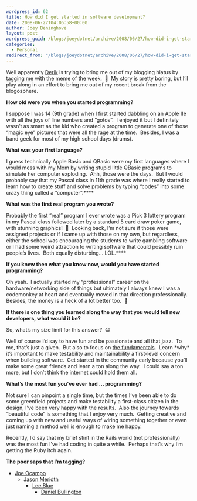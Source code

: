 ```yaml
---
wordpress_id: 62
title: How did I get started in software development?
date: 2008-06-27T04:06:58+00:00
author: Joey Beninghove
layout: post
wordpress_guid: /blogs/joeydotnet/archive/2008/06/27/how-did-i-get-started-in-software-development.aspx
categories:
  - Personal
redirect_from: "/blogs/joeydotnet/archive/2008/06/27/how-did-i-get-started-in-software-development.aspx/"
---
```

Well apparently [Derik](http://devlicio.us/blogs/derik_whittaker/default.aspx) is trying to bring me out of my blogging hiatus by [tagging me](http://devlicio.us/blogs/derik_whittaker/archive/2008/06/24/how-did-i-get-started-in-software-development.aspx) with the meme of the week.&nbsp; 🙂&nbsp; My story is pretty boring, but I&#8217;ll play along in an effort to bring me out of my recent break from the blogosphere.

**How old were you when you started programming?**

I suppose I was 14 (9th grade) when I first started dabbling on an Apple IIe with all the joys of line numbers and &#8220;gotos&#8221;.&nbsp; I enjoyed it but I definitely wasn&#8217;t as smart as the kid who created a program to generate one of those &#8220;magic eye&#8221; pictures that were all the rage at the time.&nbsp; Besides, I was a band geek for most of my high school days (drums).

**What was your first language?**

I guess technically Apple Basic and QBasic were my first languages where I would mess with my Mom by writing stupid little QBasic programs to simulate her computer exploding.&nbsp; Ahh, those were the days.&nbsp; But I would probably say that my Pascal class in 11th grade was where I really started to learn how to create stuff and solve problems by typing &#8220;codes&#8221; into some crazy thing called a &#8220;computer&#8221;.****

**What was the first real program you wrote?**

Probably the first &#8220;real&#8221; program I ever wrote was a Pick 3 lottery program in my Pascal class followed later by a standard 5 card draw poker game, with stunning graphics!&nbsp; 🙂&nbsp; Looking back, I&#8217;m not sure if those were assigned projects or if I came up with those on my own, but regardless, either the school was encouraging the students to write gambling software or I had some weird attraction to writing software that could possibly ruin people&#8217;s lives.&nbsp; Both equally disturbing&#8230; LOL.****

**If you knew then what you know now, would you have started programming?**

Oh yeah.&nbsp; I actually started my &#8220;professional&#8221; career on the hardware/networking side of things but ultimately I always knew I was a codemonkey at heart and eventually moved in that direction professionally.&nbsp; Besides, the money is a heck of a lot better too.&nbsp; 🙂

**If there is one thing you learned along the way that you would tell new developers, what would it be?**

So, what&#8217;s my size limit for this answer?&nbsp; 😀

Well of course I&#8217;d say to have fun and be passionate and all that jazz.&nbsp; To me, that&#8217;s just a given.&nbsp; But also to focus on [the fundamentals](http://codebetter.com/blogs/karlseguin/archive/2008/06/24/foundations-of-programming-ebook.aspx).&nbsp; Learn \*why\* it&#8217;s important to make testability and maintainability a first-level concern when building software.&nbsp; Get started in the community early because you&#8217;ll make some great friends and learn a ton along the way.&nbsp; I could say a ton more, but I don&#8217;t think the internet could hold them all.

**What&#8217;s the most fun you&#8217;ve ever had &#8230; programming?**

Not sure I can pinpoint a single time, but the times I&#8217;ve been able to do some greenfield projects and make testability a first-class citizen in the design, I&#8217;ve been very happy with the results.&nbsp; Also the journey towards &#8220;beautiful code&#8221; is something that I enjoy very much.&nbsp; Getting creative and coming up with new and useful ways of wiring something together or even just naming a method well is enough to make me happy.&nbsp; 

Recently, I&#8217;d say that my brief stint in the Rails world (not professionally) was the most fun I&#8217;ve had coding in quite a while.&nbsp; Perhaps that&#8217;s why I&#8217;m getting the Ruby itch again.

**The poor saps that I&#8217;m tagging?**

  * [Joe Ocampo](http://agilejoe.lostechies.com) 
      * [Jason Meridth](http://jason.lostechies.com) 
          * [Lee Blue](http://www.refreshinglyblue.com) 
              * [Daniel Bullington](http://blog.softwareishardwork.com/) </ul>